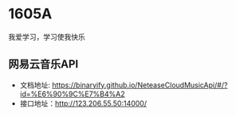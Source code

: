 # 1605A
我爱学习，学习使我快乐

## 网易云音乐API

 - 文档地址: https://binaryify.github.io/NeteaseCloudMusicApi/#/?id=%E6%90%9C%E7%B4%A2
 - 接口地址：http://123.206.55.50:14000/